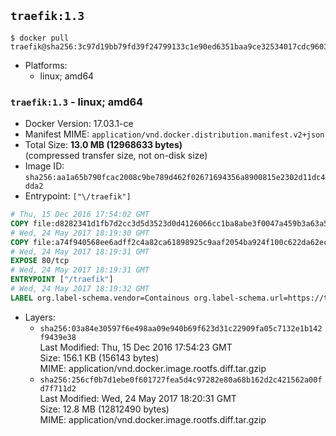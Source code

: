 ## `traefik:1.3`

```console
$ docker pull traefik@sha256:3c97d19bb79fd39f24799133c1e90ed6351baa9ce32534017cdc96038126ba81
```

-	Platforms:
	-	linux; amd64

### `traefik:1.3` - linux; amd64

-	Docker Version: 17.03.1-ce
-	Manifest MIME: `application/vnd.docker.distribution.manifest.v2+json`
-	Total Size: **13.0 MB (12968633 bytes)**  
	(compressed transfer size, not on-disk size)
-	Image ID: `sha256:aa1a65b790fcac2008c9be789d462f02671694356a8900815e2302d11dc4dda2`
-	Entrypoint: `["\/traefik"]`

```dockerfile
# Thu, 15 Dec 2016 17:54:02 GMT
COPY file:d8282341d1fb7d2cc3d5d3523d0d4126066cc1ba8abe3f0047a459b3a63a5653 in /etc/ssl/certs/ 
# Wed, 24 May 2017 18:19:30 GMT
COPY file:a74f940568ee6adff2c4a82ca61898925c9aaf2054ba924f100c622da62ecc0e in / 
# Wed, 24 May 2017 18:19:31 GMT
EXPOSE 80/tcp
# Wed, 24 May 2017 18:19:31 GMT
ENTRYPOINT ["/traefik"]
# Wed, 24 May 2017 18:19:32 GMT
LABEL org.label-schema.vendor=Containous org.label-schema.url=https://traefik.io org.label-schema.name=Traefik org.label-schema.description=A modern reverse-proxy org.label-schema.version=v1.3.0-rc3 org.label-schema.docker.schema-version=1.0
```

-	Layers:
	-	`sha256:03a84e30597f6e498aa09e940b69f623d31c22909fa05c7132e1b142f9439e38`  
		Last Modified: Thu, 15 Dec 2016 17:54:23 GMT  
		Size: 156.1 KB (156143 bytes)  
		MIME: application/vnd.docker.image.rootfs.diff.tar.gzip
	-	`sha256:256cf0b7d1ebe0f601727fea5d4c97282e80a68b162d2c421562a00fd7f711d2`  
		Last Modified: Wed, 24 May 2017 18:20:31 GMT  
		Size: 12.8 MB (12812490 bytes)  
		MIME: application/vnd.docker.image.rootfs.diff.tar.gzip
